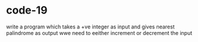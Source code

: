 # code-19
write a program which takes a +ve integer as 
input and gives nearest palindrome as output wwe 
need to eeither increment or decrement the input 
